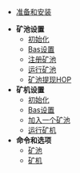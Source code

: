 <!-- docs/_sidebar.md -->

* [准备和安装](/zh-cn/GETSTARTED.md)
- **矿池设置**
  - [初始化](/zh-cn/pool-initiation)
  - [Bas设置](/zh-cn/pool-bas-configuration)
  - [注册矿池](/zh-cn/pool-registration)
  - [运行矿池](/zh-cn/pool-run)
  - [矿池提现HOP](/zh-cn/pool-claim)
- **矿机设置** 
  - [初始化](/zh-cn/miner-initiation)
  - [Bas设置](/zh-cn/miner-bas-configuration)
  - [加入一个矿池](/zh-cn/miner-join-a-pool)
  - [运行矿机](/zh-cn/miner-run)
- **命令和选项**
  - [矿池](/zh-cn/pool-command-option)
  - [矿机](/zh-cn/miner-command-option)